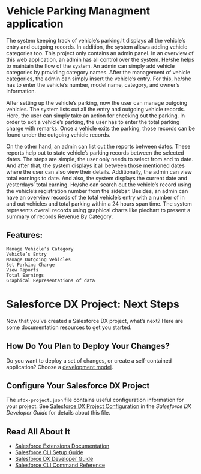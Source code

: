 # Vehicle Parking Managment application

The system keeping track of vehicle’s parking.It displays all the vehicle’s entry and outgoing records. In addition, the system allows adding vehicle categories too. This project only contains an admin panel. In an overview of this web application, an admin has all control over the system. He/she helps to maintain the flow of the system. An admin can simply add vehicle categories by providing category names. After the management of vehicle categories, the admin can simply insert the vehicle’s entry. For this, he/she has to enter the vehicle’s number, model name, category, and owner’s information.

After setting up the vehicle’s parking, now the user can manage outgoing vehicles. The system lists out all the entry and outgoing vehicle records. Here, the user can simply take an action for checking out the parking. In order to exit a vehicle’s parking, the user has to enter the total parking charge with remarks. Once a vehicle exits the parking, those records can be found under the outgoing vehicle records.

On the other hand, an admin can list out the reports between dates. These reports help out to state vehicle’s parking records between the selected dates. The steps are simple, the user only needs to select from and to date. And after that, the system displays it all between those mentioned dates where the user can also view their details. Additionally, the admin can view total earnings to date. And also, the system displays the current date and yesterdays’ total earning. He/she can search out the vehicle’s record using the vehicle’s registration number from the sidebar. Besides, an admin can have an overview records of the total vehicle’s entry with a number of in and out vehicles and total parking within a 24 hours span time. The system represents overall records using graphical charts like piechart to present a summary of records Revenue By Category.

 ## Features: 
    Manage Vehicle’s Category
    Vehicle’s Entry
    Manage Outgoing Vehicles
    Set Parking Charge
    View Reports
    Total Earnings
    Graphical Representations of data





# Salesforce DX Project: Next Steps

Now that you’ve created a Salesforce DX project, what’s next? Here are some documentation resources to get you started.

## How Do You Plan to Deploy Your Changes?

Do you want to deploy a set of changes, or create a self-contained application? Choose a [development model](https://developer.salesforce.com/tools/vscode/en/user-guide/development-models).

## Configure Your Salesforce DX Project

The `sfdx-project.json` file contains useful configuration information for your project. See [Salesforce DX Project Configuration](https://developer.salesforce.com/docs/atlas.en-us.sfdx_dev.meta/sfdx_dev/sfdx_dev_ws_config.htm) in the _Salesforce DX Developer Guide_ for details about this file.

## Read All About It

- [Salesforce Extensions Documentation](https://developer.salesforce.com/tools/vscode/)
- [Salesforce CLI Setup Guide](https://developer.salesforce.com/docs/atlas.en-us.sfdx_setup.meta/sfdx_setup/sfdx_setup_intro.htm)
- [Salesforce DX Developer Guide](https://developer.salesforce.com/docs/atlas.en-us.sfdx_dev.meta/sfdx_dev/sfdx_dev_intro.htm)
- [Salesforce CLI Command Reference](https://developer.salesforce.com/docs/atlas.en-us.sfdx_cli_reference.meta/sfdx_cli_reference/cli_reference.htm)

